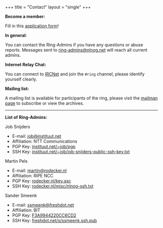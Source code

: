 +++
title = "Contact"
layout = "single"
+++

**Become a member:**

Fill in this [application form](https://ring.nlnog.net/contact/application-form/)!

**In general**:

You can contact the Ring-Admins if you have any questions or abuse reports. Messages sent to [ring-admins@nlnog.net](mailto:ring-admins@nlnog.net) will reach all current admins.

**Internet Relay Chat:**

You can connect to [IRCNet](http://en.wikipedia.org/wiki/IRCnet) and join the `#ring` channel, please identify yourself clearly.

**Mailing list:**

A mailing list is available for participants of the ring, please visit the [mailman page](http://mailman.nlnog.net/listinfo/ring-users) to subscribe or view the archives.

---

**List of Ring-Admins:**

Job Snijders
* E-mail: [job@instituut.net](mailto:job@instituut.net)
* Affiliation: NTT Communications
* PGP Key: [instituut.net/~job/pgp](http://instituut.net/~job/pgp)
* SSH Key: [instituut.net/~job/job-snijders-public-ssh-key.txt](http://instituut.net/~job/job-snijders-public-ssh-key.txt)

Martin Pels

* E-mail: [martin@rodecker.nl](mailto:martin@rodecker.nl)
* Affiliation: RIPE NCC
* PGP Key: [rodecker.nl/key.asc](http://www.rodecker.nl/misc/key.asc)
* SSH Key: [rodecker.nl/misc/nlnog-ssh.txt](http://www.rodecker.nl/misc/nlnog-ssh.txt)

Sander Smeenk

* E-mail: [ssmeenk@freshdot.net](mailto:ssmeenk@freshdot.net)
* Affiliation: BIT
* PGP Key: [F3A9944220CC6CD2](https://www.freshdot.net/s/20CC6CD2.pub.asc)
* SSH Key: [freshdot.net/s/ssmeenk.ssh.pub](https://www.freshdot.net/s/ssmeenk.ssh.pub)

